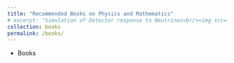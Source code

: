 ```yaml
---
title: "Recommended Books on Physics and Mathematics"
# excerpt: "Simulation of Detector response to Neutrinos<br/><img src='/images/Neutrino_Oscillations.png'>"
collection: books
permalink: /books/
---
```


- Books
